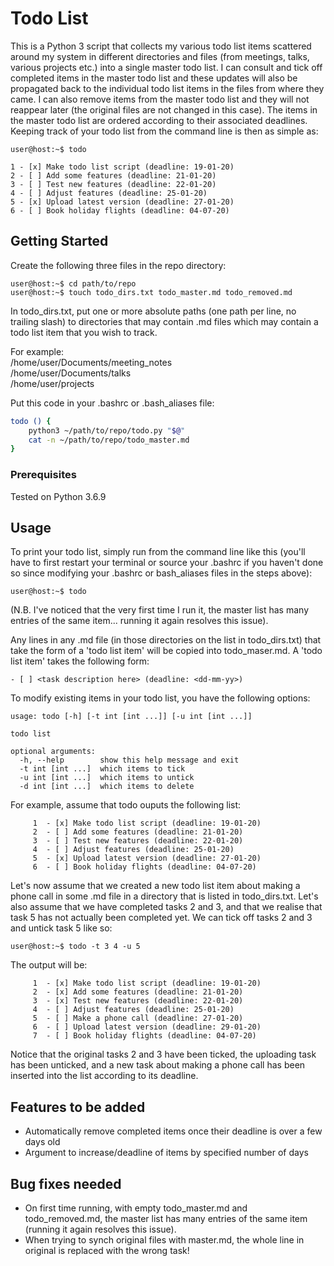 # Todo List
This is a Python 3 script that collects my various todo list items scattered
around my system in different directories and files (from meetings, talks,
various projects etc.) into a single master todo list. I can consult and tick
off completed items in the master todo list and these updates will also be
propagated back to the individual todo list items in the files from where they
came. I can also remove items from the master todo list and they will not
reappear later (the original files are not changed in this case). The items in
the master todo list are ordered according to their associated deadlines.
Keeping track of your todo list from the command line is then as simple as:

```console
user@host:~$ todo 

1 - [x] Make todo list script (deadline: 19-01-20) 
2 - [ ] Add some features (deadline: 21-01-20) 
3 - [ ] Test new features (deadline: 22-01-20) 
4 - [ ] Adjust features (deadline: 25-01-20) 
5 - [x] Upload latest version (deadline: 27-01-20) 
6 - [ ] Book holiday flights (deadline: 04-07-20)
``` 
## Getting Started
Create the following three files in the repo directory:

```console
user@host:~$ cd path/to/repo 
user@host:~$ touch todo_dirs.txt todo_master.md todo_removed.md
```

In todo_dirs.txt, put one or more absolute paths (one path per line, no
trailing slash) to directories that may contain .md files which may contain a
todo list item that you wish to track.
 
For example:\
/home/user/Documents/meeting_notes\
/home/user/Documents/talks\
/home/user/projects

Put this code in your .bashrc or .bash_aliases file:

```bash
todo () {
    python3 ~/path/to/repo/todo.py "$@"
    cat -n ~/path/to/repo/todo_master.md
}
```
### Prerequisites
Tested on Python 3.6.9

## Usage
To print your todo list, simply run from the command line like this (you'll
have to first restart your terminal or source your .bashrc if you haven't done
so since modifying your .bashrc or bash_aliases files in the steps above):

```console
user@host:~$ todo
```
(N.B. I've noticed that the very first time I run it, the master list has many
entries of the same item... running it again resolves this issue). 

Any lines in any .md file (in those directories on the list in todo_dirs.txt)
that take the form of a 'todo list item' will be copied into todo_maser.md. A
'todo list item' takes the following form:

```console
- [ ] <task description here> (deadline: <dd-mm-yy>)
```

To modify existing items in your todo list, you have the following options:

```console
usage: todo [-h] [-t int [int ...]] [-u int [int ...]]

todo list

optional arguments:
  -h, --help        show this help message and exit
  -t int [int ...]  which items to tick
  -u int [int ...]  which items to untick
  -d int [int ...]  which items to delete
```
  
For example, assume that todo ouputs the following list:

```console
     1  - [x] Make todo list script (deadline: 19-01-20)
     2  - [ ] Add some features (deadline: 21-01-20)
     3  - [ ] Test new features (deadline: 22-01-20)
     4  - [ ] Adjust features (deadline: 25-01-20)
     5  - [x] Upload latest version (deadline: 27-01-20)
     6  - [ ] Book holiday flights (deadline: 04-07-20)
```

Let's now assume that we created a new todo list item about making a phone call
in some .md file in a directory that is listed in todo_dirs.txt. Let's also
assume that we have completed tasks 2 and 3, and that we realise that task 5
has not actually been completed yet. We can tick off tasks 2 and 3 and untick
task 5 like so:

```console
user@host:~$ todo -t 3 4 -u 5
```

The output will be:

```console
     1  - [x] Make todo list script (deadline: 19-01-20)
     2  - [x] Add some features (deadline: 21-01-20)
     3  - [x] Test new features (deadline: 22-01-20)
     4  - [ ] Adjust features (deadline: 25-01-20)
     5  - [ ] Make a phone call (deadline: 27-01-20)
     6  - [ ] Upload latest version (deadline: 29-01-20)
     7  - [ ] Book holiday flights (deadline: 04-07-20)
```

Notice that the original tasks 2 and 3 have been ticked, the uploading task has
been unticked, and a new task about making a phone call has been inserted into
the list according to its deadline.

## Features to be added
- Automatically remove completed items once their deadline is over a few days
  old
- Argument to increase/deadline of items by specified number of days

## Bug fixes needed
- On first time running, with empty todo_master.md and todo_removed.md, the
  master list has many entries of the same item (running it again resolves
  this issue). 
- When trying to synch original files with master.md, the whole line in
  original is replaced with the wrong task!

